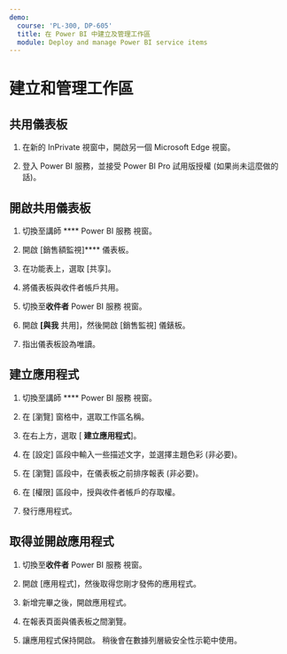 ```yaml
---
demo:
  course: 'PL-300, DP-605'
  title: 在 Power BI 中建立及管理工作區
  module: Deploy and manage Power BI service items
---
```


# 建立和管理工作區

## 共用儀表板

1. 在新的 InPrivate 視窗中，開啟另一個 Microsoft Edge 視窗。

1. 登入 Power BI 服務，並接受 Power BI Pro 試用版授權 (如果尚未這麼做的話)。

## 開啟共用儀表板

1. 切換至講師 **** Power BI 服務 視窗。

1. 開啟 [銷售額監視]**** 儀表板。

1. 在功能表上，選取 [共享]。

1. 將儀表板與收件者帳戶共用。

1. 切換至**收件者** Power BI 服務 視窗。

1. 開啟 **[與我** 共用]，然後開啟 [銷售監視] 儀錶板。

1. 指出儀表板設為唯讀。

## 建立應用程式

1. 切換至講師 **** Power BI 服務 視窗。

1. 在 [瀏覽] 窗格中，選取工作區名稱。

1. 在右上方，選取 [ **建立應用程式**]。

1. 在 [設定] 區段中輸入一些描述文字，並選擇主題色彩 (非必要)。

1. 在 [瀏覽] 區段中，在儀表板之前排序報表 (非必要)。

1. 在 [權限] 區段中，授與收件者帳戶的存取權。

1. 發行應用程式。

## 取得並開啟應用程式

1. 切換至**收件者** Power BI 服務 視窗。

1. 開啟 [應用程式]，然後取得您剛才發佈的應用程式。

1. 新增完畢之後，開啟應用程式。

1. 在報表頁面與儀表板之間瀏覽。

1. 讓應用程式保持開啟。 稍後會在數據列層級安全性示範中使用。
